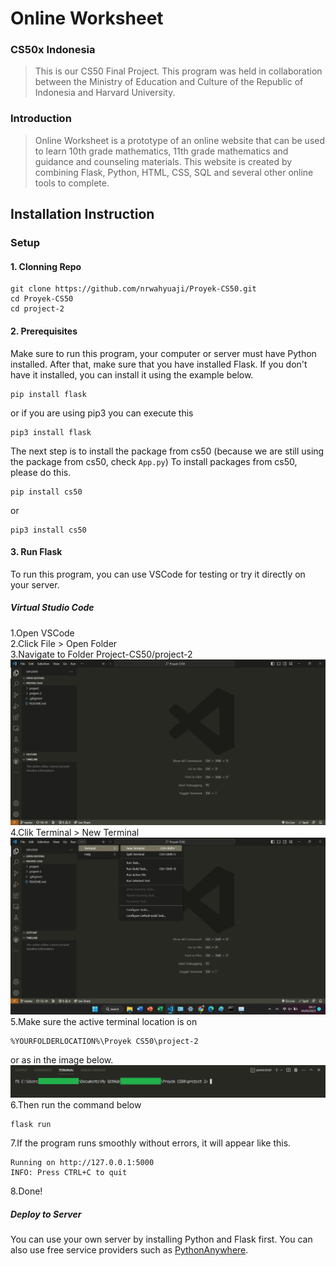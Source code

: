 # Online Worksheet
### CS50x Indonesia

> This is our CS50 Final Project. This program was held in collaboration between the Ministry of Education and Culture of the Republic of Indonesia and Harvard University.

### Introduction
> Online Worksheet is a prototype of an online website that can be used to learn 10th grade mathematics, 11th grade mathematics and guidance and counseling materials. This website is created by combining Flask, Python, HTML, CSS, SQL and several other online tools to complete.

## Installation Instruction
### Setup
#### 1. Clonning Repo
    git clone https://github.com/nrwahyuaji/Proyek-CS50.git
    cd Proyek-CS50
    cd project-2
#### 2. Prerequisites
Make sure to run this program, your computer or server must have Python installed.
After that, make sure that you have installed Flask. If you don't have it installed, you can install it using the example below.

    pip install flask
or if you are using pip3 you can execute this

    pip3 install flask
The next step is to install the package from cs50 (because we are still using the package from cs50, check `App.py`)
To install packages from cs50, please do this.

    pip install cs50
   or
   

    pip3 install cs50

#### 3. Run Flask
To run this program, you can use VSCode for testing or try it directly on your server.
##### Virtual Studio Code
1.Open VSCode <br>
2.Click File > Open Folder <br>
3.Navigate to Folder Project-CS50/project-2 <br>
![enter image description here](https://github.com/nrwahyuaji/Proyek-CS50/raw/master/project-2/static/img/project-2-folder.png)
<br>
4.Clik Terminal > New Terminal
![enter image description here](https://github.com/nrwahyuaji/Proyek-CS50/raw/master/project-2/static/img/new-terminal.png)
<br>
5.Make sure the active terminal location is on

    %YOURFOLDERLOCATION%\Proyek CS50\project-2
 
or as in the image below.
![enter image description here](https://github.com/nrwahyuaji/Proyek-CS50/raw/master/project-2/static/img/terminal-location.png)
<br>
6.Then run the command below

    flask run

7.If the program runs smoothly without errors, it will appear like this.

    Running on http://127.0.0.1:5000
    INFO: Press CTRL+C to quit

8.Done!
<br>
##### Deploy to Server
You can use your own server by installing Python and Flask first. You can also use free service providers such as [PythonAnywhere](https://www.pythonanywhere.com/).

